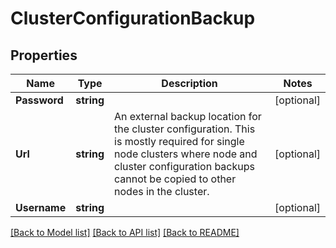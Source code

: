 # ClusterConfigurationBackup

## Properties

Name | Type | Description | Notes
------------ | ------------- | ------------- | -------------
**Password** | **string** |  | [optional] 
**Url** | **string** | An external backup location for the cluster configuration. This is mostly required for single node clusters where node and cluster configuration backups cannot be copied to other nodes in the cluster. | [optional] 
**Username** | **string** |  | [optional] 

[[Back to Model list]](../README.md#documentation-for-models) [[Back to API list]](../README.md#documentation-for-api-endpoints) [[Back to README]](../README.md)


